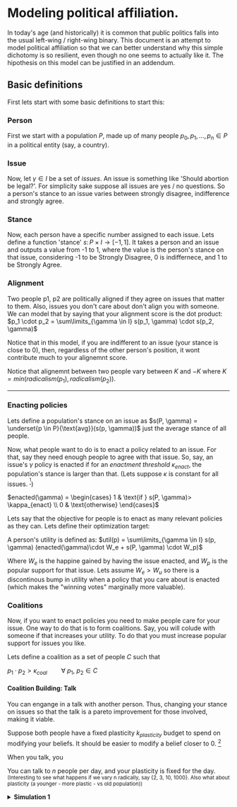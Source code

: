 # Modeling political affiliation.
In today's age (and historically) it is common that public politics falls into the usual left-wing / right-wing binary. This document is an attempt to model political affiliation so that we can better understand why this simple dichotomy is so resilient, even though no one seems to actually like it.
The hipothesis on this model can be justified in an addendum.

## Basic definitions
First lets start with some basic definitions to start this:

### Person
First we start with a population $P$, made up of many people $p_0, p_1, ..., p_n \in P$ in a political entity (say, a country). 

### Issue
Now, let $\gamma \in I$ be a set of _issues_. An issue is something like 'Should abortion be legal?'. For simplicity sake suppose all issues are yes / no questions. So a person's stance to an issue varies between strongly disagree, indifference and strongly agree.

### Stance
Now, each person have a specific number assigned to each issue. Lets define a function 'stance' $s\colon P \times I \rightarrow [-1, 1]$. It takes a person and an issue and outputs a value from -1 to 1, where the value is the person's stance on that issue, considering -1 to be Strongly Disagree, 0 is indiffernece, and 1 to be Strongly Agree. 

### Alignment
Two people p1, p2 are politically aligned if they agree on issues that matter to them. Also, issues you don't care about don't align you with someone. We can model that by saying that your alignment score is the dot product: $p_1 \cdot p_2 = \sum\limits_{\gamma \in I} s(p_1, \gamma) \cdot s(p_2, \gamma)$

Notice that in this model, if you are indifferent to an issue (your stance is close to 0), then, regardless of the other person's position, it wont contribute much to your alignemnt score.

Notice that alignemnt between two people vary between $K$ and $-K$ where $K = min(radicalism(p_1), radicalism(p_2))$.

--- 

### Enacting policies

Lets define a population's stance on an issue as $s(P, \gamma) = \underset{p \in P}{\text{avg}}(s(p, \gamma))$ just the average stance of all people.

Now, what people want to do is to enact a policy related to an issue. For that, say they need enough people to agree with that issue. So, say, an issue's $\gamma$ policy is enacted if for an _enactment threshold_ $\kappa_{enact}$, the population's stance is larger than that.
(Lets suppose $\kappa$ is constant for all issues. <sup>[^hypothesis-1]</sup>)


$enacted(\gamma) = \begin{cases}
1 & \text{if } s(P, \gamma)> \kappa_{enact} \\
0 & \text{otherwise}
\end{cases}$

Lets say that the objective for people is to enact as many relevant policies as they can. Lets define their optimization target:

A person's utility is defined as: $util(p) = \sum\limits_{\gamma \in I} s(p, \gamma) (enacted(\gamma)\cdot W_e +  s(P, \gamma) \cdot W_p)$

Where $W_e$ is the happine gained by having the issue enacted, and $W_p$ is the popular support for that issue. Lets assume $W_e > W_u$ so there is a discontinous bump in utility when a policy that you care about is enacted (which makes the "winning votes" marginally more valuable).

### Coalitions

Now, if you want to enact policies you need to make people care for your issue. One way to do that is to form coalitions. Say, you will colude with someone if that increases your utility. To do that you must increase popular support for issues you like.

Lets define a coalition as a set of people $C$ such that 

$p_1 \cdot p_2 > \kappa_{coal}\qquad \forall\  p_1,\ p_2 \in C$

#### Coalition Building: Talk

You can engange in a talk with another person. Thus, changing your stance on issues so that the talk is a pareto improvement for those involved, making it viable.

Suppose both people have a fixed plasticity $k_{plasticity}$ budget to spend on modifying your beliefs. It should be easier to modify a belief closer to 0. [^cost-details]

When you talk, you 

You can talk to $n$ people per day, and your plasticity is fixed for the day. <small> (Interesting to see what happens if we vary n radically, say {2, 3, 10, 1000}. Also what about plasticity (a younger - more plastic - vs old population))</small>



<details><summary><b>Simulation 1</b></summary>

## Simulation 1

### Params

* Population Size
* Number of Issues
* Number of Days
* Constant plasticity budget
* Constant talk budget


### Initial state:
Randomize a population. Randomize each person's radicalism (total issue 'budget'). [Sample issues](https://mathoverflow.net/questions/24688/efficiently-sampling-points-uniformly-from-the-surface-of-an-n-sphere) to obtain such budget.

### Steps:

#### Day Starts
* Each person talks with another person. They need 





### Radicalization, reinforcment (preach to the choir, antagonize someone), capturing (preach to others)

### Rationalization, rethoric, argumentation, philosophical similarity (issue dependence)

### New issue appears (shocks, how coallitions adapt and adopt and conform)




### Overton Window


### Radicalism (wip)
We can model a person's radicalism as to how many issues are closer to extremes $p.radicalism = mean(|p(i)|)$.
<details><summary> Improvements </summary>
How to normalize this? Maybe we should have an issue weight as well. You can agree with something but dont care so much. Maybe condense weight into a single variable by using a different question like: how much time of your life would you give up to enact / repeal this? Nothing / Sacrifice your Life.
</details>



[^cost-details]: Lets say that the cost for moving from $x$ to $x+\delta$ is $x\cdot\delta$ (so it is more costly, the higher the x). Therefore, the cost for moving from $a$ to $a+d$ is $\int_{a}^{a+d}x\ dx = d(2a+d)$.

[^hypothesis-1]: this is good.
